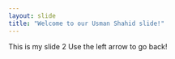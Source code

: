 ```yaml
---
layout: slide
title: "Welcome to our Usman Shahid slide!"
---
```

This is my slide 2
Use the left arrow to go back!
